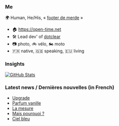 ### Me

🌍 Human, He/His, « [footer de merde](https://open-time.net/post/2013/07/17/La-veritable-histoire-du-Footer-de-merde-) » 
* 🏠 https://open-time.net 
* 🛠️ Lead dev' of [dotclear](https://git.dotclear.org/dev/dotclear)
* 📷 photo, 🚲 vélo, 🏍️ moto 
* 🇫🇷 native, 🇬🇧 speaking, 🇪🇺 living

### Insights

[![GitHub Stats](https://github-readme-stats-sigma-five.vercel.app/api?username=franck-paul)](https://github.com/franck-paul)

### Latest news / Dernières nouvelles (in French)

<!-- BLOG-POST-LIST:START -->
- [Upgrade](https://open-time.net/post/2024/11/20/Upgrade)
- [Parfum vanille](https://open-time.net/post/2024/11/19/Parfum-vanille)
- [La mesure](https://open-time.net/post/2024/11/18/La-mesure)
- [Mais pourquoi ?](https://open-time.net/post/2024/11/17/Mais-pourquoi)
- [Ciel bleu](https://open-time.net/post/2024/11/16/Ciel-bleu)
<!-- BLOG-POST-LIST:END -->
